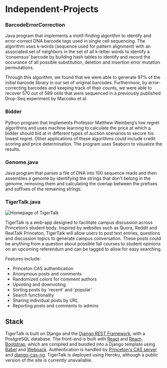# Independent-Projects


### BarcodeErrorCorrection  

Java program that implements a motif-finding algorithm to identify and error-correct DNA barcode tags used in single cell sequencing. The algorithm uses k-words (sequence used for pattern alignment) with an associated set of neighbors in the set of all k-letter words to identify a ‘consensus’ barcode by building hash tables to identify and record the occurance of all possible substitution, deletion and insertion error mutation permutations.  

Through this algorithm, we found that we were able to generate 97% of the initial barcode library in our set of original barcodes. Furthermore, by error-correcting barcodes and keeping track of their counts, we were able to recover 570 out of 589 cells that were sequenced in a previously published Drop-Seq experiment by Macosko et al. 

### Bidder

Python program that implements Professor Matthew Weinberg’s low regret algorithms and uses machine learning to calculate the price at which a bidder should bid at in different types of auction scenarios to secure his lowest regret. Other applications of these algorithms could include credit scoring and price determination. The program uses Seaborn to visualize the results. 

### Genome.java

Java program that parses a file of DNA into 100 sequence reads and then assembles a genome by identifying the strings that don't belong in the genome, removing them and calculating the overlap between the prefixes and suffixes of the remaining strings. 

### TigerTalk.java

![Homepage of TigerTalk](images/main.png)

TigerTalk is a web-app designed to facilitate campus discussion across Princeton’s student body. Inspired by websites such as Quora, Reddit and RealTalk Princeton, TigerTalk will allow users to post text entries, questions and discussion topics to generate campus conversation. These posts could be anything from a question about possible fall courses to student opinions on an upcoming referendum and can be tagged to allow for easy searching.

Features include:
* Princeton CAS authentication
* Anonymous posts and comments
* Randomized colors for comment authors 
* Upvoting and downvoting
* Sorting posts by 'recent' and 'popular'
* Search functionality
* Sharing individual posts by URL
* Reporting posts and comments to admins

## Stack

TigerTalk is built on Django and the [Django REST Framework](http://www.django-rest-framework.org/), with a PostgreSQL database. The front-end is built with [React](https://reactjs.org/) and [React-Bootstrap](https://react-bootstrap.github.io/), which are compiled and bundled into a Django template using [Babel](https://babeljs.io/) and [Webpack](https://webpack.js.org/). Authentication is handled by [Princeton's CAS server](https://csguide.cs.princeton.edu/publishing/cas) and [django-cas-ng](https://github.com/mingchen/django-cas-ng). TigerTalk is deployed using Heroku, although a public version of the site is currently unavailable.
